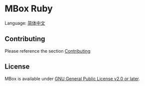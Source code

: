 # MBox Ruby

Language: [简体中文](./README.zh-cn.md)

## Contributing
Please reference the section [Contributing](https://github.com/MBoxPlus/mbox#contributing)

## License
MBox is available under [GNU General Public License v2.0 or later](./LICENSE).
